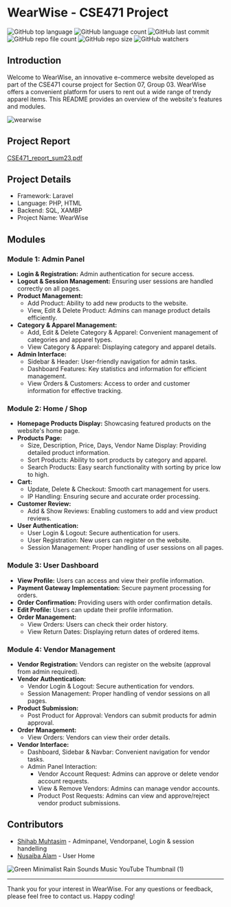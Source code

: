 # WearWise - CSE471 Project
![GitHub top language](https://img.shields.io/github/languages/top/shihabmuhtasim/wearwise?color=f5f5dc) 
![GitHub language count](https://img.shields.io/github/languages/count/shihabmuhtasim/wearwise?color=f5f5dc) 
![GitHub last commit](https://img.shields.io/github/last-commit/shihabmuhtasim/wearwise?color=f5f5dc) 
![GitHub repo file count](https://img.shields.io/github/directory-file-count/shihabmuhtasim/wearwise?color=f5f5dc)
![GitHub repo size](https://img.shields.io/github/repo-size/shihabmuhtasim/wearwise?color=f5f5dc)
![GitHub watchers](https://img.shields.io/github/watchers/shihabmuhtasim/wearwise?style=social)



## Introduction

Welcome to WearWise, an innovative e-commerce website developed as part of the CSE471 course project for Section 07, Group 03. WearWise offers a convenient platform for users to rent out a wide range of trendy apparel items. This README provides an overview of the website's features and modules.

![wearwise](https://github.com/shihabmuhtasim/wearwise--A-cloth-rental-website-in-Laravel/assets/92597456/4efb8489-363c-47e8-b6b8-3db34567797b)

## Project Report
[CSE471_report_sum23.pdf](https://github.com/shihabmuhtasim/wearwise/files/12398049/CSE471_report_sum23.pdf)

## Project Details

- Framework: Laravel
- Language: PHP, HTML
- Backend: SQL, XAMBP
- Project Name: WearWise



## Modules

### Module 1: Admin Panel

- **Login & Registration:** Admin authentication for secure access.
- **Logout & Session Management:** Ensuring user sessions are handled correctly on all pages.
- **Product Management:**
  - Add Product: Ability to add new products to the website.
  - View, Edit & Delete Product: Admins can manage product details efficiently.
- **Category & Apparel Management:**
  - Add, Edit & Delete Category & Apparel: Convenient management of categories and apparel types.
  - View Category & Apparel: Displaying category and apparel details.
- **Admin Interface:**
  - Sidebar & Header: User-friendly navigation for admin tasks.
  - Dashboard Features: Key statistics and information for efficient management.
  - View Orders & Customers: Access to order and customer information for effective tracking.

### Module 2: Home / Shop

- **Homepage Products Display:** Showcasing featured products on the website's home page.
- **Products Page:**
  - Size, Description, Price, Days, Vendor Name Display: Providing detailed product information.
  - Sort Products: Ability to sort products by category and apparel.
  - Search Products: Easy search functionality with sorting by price low to high.
- **Cart:**
  - Update, Delete & Checkout: Smooth cart management for users.
  - IP Handling: Ensuring secure and accurate order processing.
- **Customer Review:**
  - Add & Show Reviews: Enabling customers to add and view product reviews.
- **User Authentication:**
  - User Login & Logout: Secure authentication for users.
  - User Registration: New users can register on the website.
  - Session Management: Proper handling of user sessions on all pages.

### Module 3: User Dashboard

- **View Profile:** Users can access and view their profile information.
- **Payment Gateway Implementation:** Secure payment processing for orders.
- **Order Confirmation:** Providing users with order confirmation details.
- **Edit Profile:** Users can update their profile information.
- **Order Management:**
  - View Orders: Users can check their order history.
  - View Return Dates: Displaying return dates of ordered items.

### Module 4: Vendor Management

- **Vendor Registration:** Vendors can register on the website (approval from admin required).
- **Vendor Authentication:**
  - Vendor Login & Logout: Secure authentication for vendors.
  - Session Management: Proper handling of vendor sessions on all pages.
- **Product Submission:**
  - Post Product for Approval: Vendors can submit products for admin approval.
- **Order Management:**
  - View Orders: Vendors can view their order details.
- **Vendor Interface:**
  - Dashboard, Sidebar & Navbar: Convenient navigation for vendor tasks.
  - Admin Panel Interaction:
    - Vendor Account Request: Admins can approve or delete vendor account requests.
    - View & Remove Vendors: Admins can manage vendor accounts.
    - Product Post Requests: Admins can view and approve/reject vendor product submissions.



## Contributors

- [Shihab Muhtasim](https://github.com/shihabmuhtasim) - Adminpanel, Vendorpanel, Login & session handelling
- [Nusaiba Alam](https://github.com/contributor1) - User Home



![Green Minimalist Rain Sounds Music YouTube Thumbnail (1)](https://github.com/shihabmuhtasim/wearwise/assets/92597456/c2a0acd4-ee69-4c2d-91d5-7bdb8a7dad81)




---

Thank you for your interest in WearWise. For any questions or feedback, please feel free to contact us. Happy coding!


